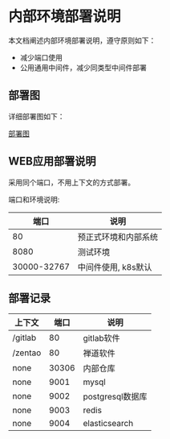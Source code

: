 # 内部环境部署说明

本文档阐述内部环境部署说明，遵守原则如下：

- 减少端口使用
- 公用通用中间件，减少同类型中间件部署


## 部署图

详细部署图如下：  

[部署图](./deployment.svg)


## WEB应用部署说明

采用同个端口，不用上下文的方式部署。  

端口和环境说明: 

端口        | 说明
--          | --
80          | 预正式环境和内部系统
8080        | 测试环境
30000-32767 | 中间件使用, k8s默认

## 部署记录
上下文  | 端口  | 说明
--      | --    | --
/gitlab | 80    | gitlab软件
/zentao | 80    | 禅道软件
none    | 30306 | 内部仓库
none    | 9001  | mysql
none    | 9002  | postgresql数据库
none    | 9003  | redis
none    | 9004  | elasticsearch
